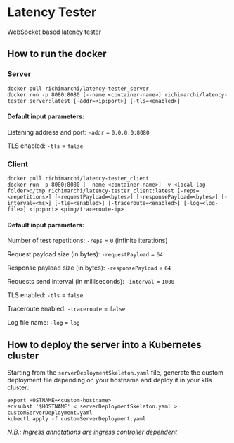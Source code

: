 # Latency Tester
WebSocket based latency tester

## How to run the docker

### Server

```
docker pull richimarchi/latency-tester_server
docker run -p 8080:8080 [--name <container-name>] richimarchi/latency-tester_server:latest [-addr=<ip:port>] [-tls=<enabled>]
```

#### Default input parameters:

Listening address and port:
`-addr` = `0.0.0.0:8080`

TLS enabled:
`-tls` = `false`

### Client

```
docker pull richimarchi/latency-tester_client
docker run -p 8080:8080 [--name <container-name>] -v <local-log-folder>:/tmp richimarchi/latency-tester_client:latest [-reps=<repetitions>] [-requestPayload=<bytes>] [-responsePayload=<bytes>] [-interval=<ms>] [-tls=<enabled>] [-traceroute=<enabled>] [-log=<log-file>] <ip:port> <ping/traceroute-ip>
```

#### Default input parameters:

Number of test repetitions:
`-reps` = `0` (infinite iterations)

Request payload size (in bytes):
`-requestPayload` = `64`

Response payload size (in bytes):
`-responsePayload` = `64`

Requests send interval (in milliseconds):
`-interval` = `1000`

TLS enabled:
`-tls` = `false`

Traceroute enabled:
`-traceroute` = `false`

Log file name:
`-log` = `log`


## How to deploy the server into a Kubernetes cluster

Starting from the `serverDeploymentSkeleton.yaml` file, generate the custom deployment file depending on your hostname and deploy it in your k8s cluster:

```
export HOSTNAME=<custom-hostname>
envsubst '$HOSTNAME' < serverDeploymentSkeleton.yaml > customServerDeployment.yaml
kubectl apply -f customServerDeployment.yaml
```

*N.B.: Ingress annotations are ingress controller dependent*
